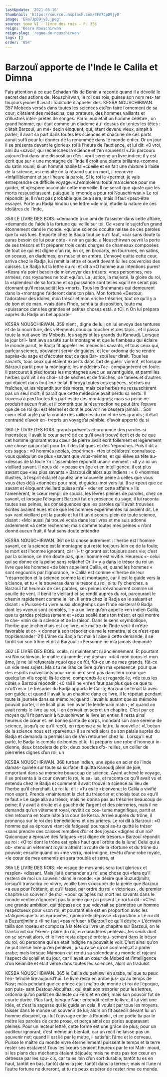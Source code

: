 ```yaml
---
lastUpdate: '2021-05-16'
thumbnail: 'https://source.unsplash.com/EFm7JpD9jy8'
image: 'EFm7JpD9jy8.jpeg'
source: tome VI - livre des rois - P. 356
reign: 'Kesra Nouschirwan'
reign-slug: 'regne-de-nouschirwan'
tags: []
order: '054'
---
```


# Barzouï apporte de l'Inde le Calila et Dimna

Fais attention à ce que Schadan fils de Benin a raconté quand il a dévoilé le secret des actions de.
Nouschirwan, le roi des rois; puisse son nom res- ter toujours jeune! Il avait l’habitude d’appeler des.
KESRA NOUSCHIBWAN. 357 Mobeds versés dans toutes les sciences etd’en faire
l’ornement de sa cour; c’étaient des médecins, des
orateurs, des hommes vaillants et d’illustres inter- prètes de songes. Parmi eux était un homme célèbre ,
un grand homme, qui était comme un diadème au- dessus de tontes les têtes : c’était Barzouï, un mé-
decin éloquent, qui, étant devenu vieux, aimait à parler; il avait sa part dans toutes les sciences et chacune de ces parts aurait suffi pour lui donner de la renommée dans le monde entier.
Or un jour il se présenta devant le glorieux roi à l’heure de l’audience, et lui dit: «0 vroi, ami du «savoir, qui recherches la science et t’en souviens! «J’ai parcouru aujourd’hui dans une disposition d’es-
«prit sereine un livre indien; il y est écrit que sur « une montagne de l’Inde il croît une plante brillante
«comme du satin roumi; si un homme habile la «cueille et en fait une mixture à l’aide de la science,
«si ensuite on la répand sur un mort, il recouvre «infailliblement et sur l’heure la parole. Si le roi le «permet, je vais entreprendre ce difficile voyage. «J’emploierai toute ma science pour me guider, et «j’espère accomplir cette merveille. ll ne serait que «juste que les morts ressuscitassent, puisque le «monde a pour roi Nouschirwan.» Le roi répondit:
je: Il n’est pas probable que cela sera, mais il faut «peut-être essayer. Porte au Radja hindou une lettre «de moi, étudie la nature de ces idolâtres de l’Inde,

358 LE LIVRE DES BOIS.
«demande à un ami de t’assister dans cette affaire, «demande de l’aide à la fortune qui veille sur toi. Ce «sera le sujetd’un grand étonnement dans le monde. «qu’une science occulte naisse de ces paroles que tu «as lues. Emporte chez le Badja tout ce qu’il faut, «car sans doute tu auras besoin de lui pour obte- « nir un guide. a
Nouschirwan ouvrit la porte de ses trésors et fit
préparer trois cents charges de chameaux composées
de tout ce qui est digne d’un roi, en or, en brocarts,
en fourrures, en satins, en sceaux, en diadèmes, en
musc et en ambre. L’envoyé quitta cette cour, arriva
chez le Radja, lui remit la lettre et ouvrit devant
lui les couvercles des caisses. Le Radja lut la lettre
du roi et dit a «O homme aux intentions pures! «Kesra n’a point besoin de m’envoyer des trésors:
«nos personnes, nos armées, nos royaumes ne tout
«qu’un. La justice, la majesté, la gloire du roi, la
«splendeur de sa fortune et sa puissance sont telles «qu’il ne serait pas étonnant qu’il ressuscitât les
«morts. Tous les Brahmanes qui demeurent dans la «montagne t’aideront dans ton plan. Mon fortuné «Destour, l’adorateur des idoles, mon trésor et mon «riche trésorier, tout ce qu’il y a de bon et de man.
«vais dans l’Inde, sont à ta disposition, toute ma «puissance dans les grandes et petites choses està. a tOl. n
On lui prépara auprès du Radja un bel apparte-

KESRA NOUSCHIRWAN. 359 nient , digne de lui; on lui envoya des tentures et de
la nourriture, des vêtements doux au toucher et des tapis . et il passa toute la nuit avec les Mobeds, les sages et les grands du Kanoudj. Lorsque le jour bril-
lant leva sa tété sur la montagne et que le flambeau
qui éclaire le monde parut, le Badja fit appeler les médecins savants, et tous ceux qui, parleur science, pouvaient servir de guides, et leur ordonna de se
rendre auprès-du sage et d’écouter tout ce que Bar-
zouï leur dirait. Tous les savants, tous ceux qui étaient experts dans l’art de guérir vinrent, et lorsque Bârzouï partit pour la montagne, les médecins l’ac-
compagnèrent en foule.
Il parcourut à pied toutes les montagnes avec un
savant guide, et parmi les herbes qu’il vit il en choi- sit de sèches et de fraîches, de fanées et d’autres
qui étaient dans tout leur éclat. Il broya toutes ces espèces, sèches ou fraîches, et les répandit sur des
morts, mais ces herbes ne ressuscitèrent pas un seul mort; il paraît que cette médecine avait perdu sa vertu. Il traversa à pied toutes les parties de ces montagnes; mais sa peine ne produisit aucun fruit, et il comprit que la résurrection ne peut être l’œuvre
que de ce roi qui est éternel et dont le pouvoir ne
cessera jamais. .
Son cœur était agité par la crainte des railleries
du roi et de ses grands ; il était contrarié d’avoir en- trepris un voyage’si pénible, d’avoir apporté de si

360 LE LIVRE DES ROIS.
grands présents et prononcé des paroles si insensées;
il avait le cœur serré de ce qu’il avait trouvé écrit et
de ce que cet homme ignorant et au cœur de pierre avait écrit follement et légèrement une chose qui portait pour fruit des fatigues et des ’reproches. Puis
il dit a ces sages : «0 hommés nobles, expérimen-
«tés et célébrés! connaissez-vous quelqu’un de plus
«savant que vous-mêmes, et qui élève sa tête au- «dessus de la foule ?n L’assemblée répondit unani- mement : «Il y a ici un vieillard savant. Il nous dé- « passe en âge et en intelligence, il est plus savant que «les plus savants.» Barzouï dit alors aux Indiens : « 0 «hommes illustres, à l’esprit éclairé! ajoutez une «nouvelle peine à celles que vous vous êtes déjà «données pour moi, et guidez-moi vers lui. Il se «peut que ce savant et éloquent vieillard puisse m’ai- «der en cette affaire.»
Ils l’amenèrent, le cœur rempli de soucis, les lèvres pleines de paroles, chez ce savant, et lorsque l’éloquent Barzouï fut en présence du sage, il lui
raconta toutes ses peines, les conséquences que les paroles qu’il avait trouvées écrites avaient eues et ce
que les hommes expérimentés lui avaient dit. Le sa»
vant vieillard prit la parole et lui fit un discours plein de toute science, disant : «Moi aussi j’ai trouvé
«cela dans les livres et me suis adonné ardemment «à cette recherche; mais comme toutes mes peines « n’ont donné aucun fruit, il faut sans doute entendre

KESRA NOUSCHIRWAN. 361 ce la chose autrement : l’herbe est l’homme savant,
ce la science est la montagne qui reste toujours loin ce de la foule; le mort est l’homme ignorant, car l’i-
tr gnorant est toujours sans vie; c’est par la science,
ce n’en doute pas, que l’homme est vivifié. Heureux
«- celui qui se donne de la peine sans relâche! Or il
« y a dans le trésor du roi un livre que les hommes «de bien appellent Calila, et, quand les hommes « sont engourdis par l’ignorance, le Calila est comme «l’herbe de leur "résurrection et la science comme la
et montagne, car il est le guide vers la s’cience, et tu « le trouveras dans le trésor du roi, si tu l’y cherches. a
Barzouï fut heureux de ces paroles, ses peines s’évanouirent comme un souille de vent. Il bénit le
vieillard et se rendit auprès du roi, parcourant le chemin rapidement comme le l’en. Il entra chez le Radja en le saluant et disant : « Puisses-tu vivre aussi «longtemps que l’Inde existera! 0 Badja dont les «vœux sont comblés, il y a un livre qu’on appelle
«en indien Calila, que tu gardes précieusement et
«sous scellé dans ton trésor, et qui montre le che-
«min de la science et de la raison. Dans le sens «symbolique, l’herbe que je cherchais est ce livre;
«le maître de l’lnde veut-il m’être favorable et or-
« donner à son trésorier de me le remettre, si ce n’est
«pas trop’demander ’21) L’âme du Badja fut mal à
l’aise à cette demande; il se tordit sur son trône et dit à Barzouï : «Personne ne m’a jamais demandé

362 LE LIVRE DES BOIS.
«cela, ni maintenant ni anciennement. Et pourtant «si Nouschirwan, le maître du monde, me deman- «dait mon corps et mon âme, je ne lui refuserais «quoi que ce fût, fût-ce un de mes grands, fût-ce un
«de mes sujets. Mais tu ne liras ce livre qu’en ma «présence, pour que des esprits malveillants pour «moi ne disent pas dans leur cœur que quelqu’un
«l’a copié; lis-le donc, comprends-le et regarde-le,
«de tous les côtés.» Barzouï répondit : «0 rail il ne
«m’en faut pas plus que ce que tu m’ofl’res.»
Le trésorier du Badja apporta le Calila; Barzouï
se tenait là avec son guide; et quand il avait lu un chapitre dans ce livre, il le répétait pendant toute la journée dans sa mémoire; quand il avait lu autant
que sa mémoire pouvait porter, il ne lisait plus rien avant le lendemain matin ; et quand on avait remis le livre au roi, il en écrivait en secret un chapitre. C’est par ce moyen qu’il fit parvenir à Nouschirwan
le livre en entier. Il resta ainsi heureux de cœur et. en bonne santé de corps, inondant son âme sereine
de science, jusqu’à ce qu’il reçût, en réponse à sa
lettre, la nouvelle : «L’océan de la science nous est «parvenu.» il se rendit alors de son palais auprès
du Badja et demanda la permission de s’en retourner chez lui. Lorsqu’il eut parlé, le Badja le combla de bontés et lui fit préparer une robe d’honneur in- dienne, deux bracelets de prix, deux boucles d’o- reilles, un collier de pierreries dignes d’un roi, un

KESBA NOUSCHIRWAN. 368 turban indien, une épée en acier de l’Inde damas-
quinée sur toute sa surface.
Il quitta Kanoudj plein de joie, emportant dans
sa mémoire beaucoup de science. Ayant achevé le voyage, il se présenta à la cour devant le roi, le sa- lua, et raconta ce qu’il avait vu et entendu chez le Badja et comment il avait trouvé la science au lieu de l’herbe qu’il cherchait. Le roi lui dit : «Tu es le «bienvenu; le Calila a vivifié mon esprit. Prends «maintenant la clef du trésorier et choisis tout ce «qu’il te faut.» Le sage alla au trésor, mais ne donna
pas au trésorier beaucoup de peine; il y avait à droite et à gauche de l’argent et des pierreries, mais il ne demanda qu’un vêtement royal, revêtit ce cos- tume magnifique, partit et s’en retourna en toute hâte à la cour de Kesra. Arrivé auprès du trône, il prononça sur le roi des bénédictions et des prières.
Le roi dit à Barzouï : «O homme qui as éprouvé «tant de fatigues! pourquoi as-tu quitté le trésor «sans prendre des caisses remplies d’or et des joyaux «dignes d’un roi? Quiconque a éprouvé des fatigues
«est digne de trésors.»
Barzouï répondit au roi : «O toi dont le trône est «plus haut que l’orbite de la lune! Celui qui a ob- «tenu un vêtement royal a atteint la route de la «fortune et du trône du pouvoir; ensuite quand on «me verra, moi indigne, revêtu d’une robe royale,
«le cœur de mes ennemis en sera troublé et serré, et

36h LE LIVRE DES ROIS.
«le visage de mes amis sera tout glorieux et resplen- «dissant. Mais j’ai à demander au roi une chose qui «fera qu’il restera de moi un souvenir dans le monde:
«je désire que Buzurdjmihr, lorsqu’il transcrira ce «livre, veuille bien s’occuper de la peine que Barzouï
«a eue pour l’obtenir, et qu’il fasse, par ordre du roi
« victorieux , du premier chapitre un souvenir de moi, «pour qu’après ma mort les savants dans le monde «entier n’ignorent pas la peine que j’ai prisent Le
roi lui dit :
«C’est une grande ambition, qui dépasse ce que «devrait se permettre un homme respectueux pour «son roi, et pourtant elle est en proportion avec les «fatigues que tu as éprouvées, quoiqu’elle dépasse
«ta position.» Le roi dit à Buzurdjmihr z «Il ne faut
«pas refuser à Barzouï ce qu’il désire.» L’écrivain
tailla son roseau et composa à la tête du livre un chapitre sur Barzouï; on le transcrivit sur l’exem- plaire du roi, en caractères pehlewis, les seuls dont on se servait alors, et le livre resta déposé précieu- sement dans le trésor du roi, où personne qui en était indigne ne pouvait le voir.
C’est ainsi qu’on ne put lire’ce livre qu’en pehlewi ,
jusqu’à ce qu’on commençât à parler arabe; mais
lorsque Mamoun eut rendu sa splendeur au monde et rajeuni l’aspect du soleil et du jour, car il avait
un cœur de Mobed et l’intelligence d’un Keïanide et
était versé dans toutes les sciences, alors on traduisit

KESBA NOUSCHIBWAN. 365 le Calila du pehlewi en arabe, tel que tu peux l’en-
te’ndre lire aujourd’hui. Le livre resta en arabe jus-
qu’au temps de Nasr; mais pendant que ce prince était maître du monde et roi de l’époque, son puis-
sant Destour Aboulfazl, qui était son trésorier pour
les lettres, ordonna qu’on parlât en dialecte du Fers
et en déri; mais son pouvoir fut de courte durée.
Plus tard, lorsque Nacr entendit réciter le livre, il lui vint une idée, et c’est la sagesse qui le guida en cela.
Il voulait par tous les moyens. laisser dans le monde
un souvenir de lui; alors on fit asseoir devant lui un homme éloquent, qui lut l’ouvrage entier à Roudeki ,
et ce poète lia par le mètre les paroles de cette prose,
et perça ainsi ces perles auparavant pleines. Pour un lecteur lettré, cette forme est une grâce de plus; pour un auditeur ignorant, c’est même un bienfait,
car un récit ne laisse pas un souvenir net; quand il est lié par le mètre, il satisfait l’âme et le cerveau.
Puisse le maître du monde vivre éternellement! puissent le temps et la terre rester ses esclaves! Tous les cœurs seraient heureux par le roi Mah- moud, si les plans des méchants étaient déjoués;
mais ne mets pas ton cœur en détresse par les sou- cis, car tu es loin d’un sort durable; tantôt tu es en haut, tantôt en bas, tantôt dans la joie, tantôt
dans la terreur; mais ni l’une ni l’autre fortune ne
dureront, et tu ne peux espérer de rester rima ce monde.
